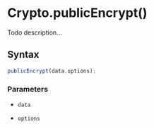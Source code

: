 # Crypto.publicEncrypt()
Todo description...

<!-- examples -->
<!-- examples -->

## Syntax

```js
publicEncrypt(data,options);
```

<!-- parameters -->
### Parameters

- `data`

- `options`

<!-- parameters -->

<!-- return -->
<!-- return -->
